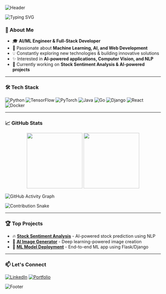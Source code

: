 ![Header](https://capsule-render.vercel.app/api?type=soft&color=0:EE7752,100:23A6D5&height=200&section=header&text=Hi,%20I'm%20Dhanush%20Pavan%20👋&fontSize=35&animation=fadeIn)

![Typing SVG](https://readme-typing-svg.herokuapp.com?font=Fira+Code&size=28&pause=1000&color=23A6D5&center=true&width=1000&lines=AI+ML+Engineer+%7C+Web+Developer;Building+AI-powered+solutions+%F0%9F%9A%80;Passionate+about+AI,+ML,+and+Tech+Innovation)

### 🚀 About Me

- 🎓 **AI/ML Engineer & Full-Stack Developer**
- 🧠 Passionate about **Machine Learning, AI, and Web Development**
- 💡 Constantly exploring new technologies & building innovative solutions
- ✨ Interested in **AI-powered applications, Computer Vision, and NLP**
- 🔭 Currently working on **Stock Sentiment Analysis & AI-powered projects**

---

### 🛠️ Tech Stack

![Python](https://img.shields.io/badge/Python-3776AB?style=for-the-badge&logo=python&logoColor=white)
![TensorFlow](https://img.shields.io/badge/TensorFlow-FF6F00?style=for-the-badge&logo=tensorflow&logoColor=white)
![PyTorch](https://img.shields.io/badge/PyTorch-EE4C2C?style=for-the-badge&logo=pytorch&logoColor=white)
![Java](https://img.shields.io/badge/Java-007396?style=for-the-badge&logo=java&logoColor=white)
![Go](https://img.shields.io/badge/Go-00ADD8?style=for-the-badge&logo=go&logoColor=white)
![Django](https://img.shields.io/badge/Django-092E20?style=for-the-badge&logo=django&logoColor=white)
![React](https://img.shields.io/badge/React-20232A?style=for-the-badge&logo=react&logoColor=61DAFB)
![Docker](https://img.shields.io/badge/Docker-2496ED?style=for-the-badge&logo=docker&logoColor=white)

---

### 📈 GitHub Stats

<p align="center">
  <img src="https://github-readme-stats.vercel.app/api?username=DhanushPavan&show_icons=true&theme=tokyonight&width=1000" height="180" />
  <img src="https://github-readme-streak-stats.herokuapp.com/?user=DhanushPavan&theme=tokyonight&width=1000" height="180" />
</p>

![GitHub Activity Graph](https://github-readme-activity-graph.vercel.app/graph?username=DhanushPavan&theme=react-dark&width=1000)

![Contribution Snake](https://github.com/DhanushPavan/DhanushPavan/blob/output/github-contribution-grid-snake.svg)

---

### 🏆 Top Projects

- 🔥 **[Stock Sentiment Analysis](https://github.com/DhanushPavan/Stock-Sentiment-Analysis)** - AI-powered stock prediction using NLP
- 🌟 **[AI Image Generator](https://github.com/DhanushPavan/AI-Image-Generator)** - Deep learning-powered image creation
- 🚀 **[ML Model Deployment](https://github.com/DhanushPavan/ML-Model-Deployment)** - End-to-end ML app using Flask/Django

---

### 📫 Let's Connect

[![LinkedIn](https://img.shields.io/badge/LinkedIn-DhanushPavan-blue?style=for-the-badge&logo=linkedin&width=1000)](https://linkedin.com/in/dhanushpavan)
[![Portfolio](https://img.shields.io/badge/Portfolio-DhanushPavan-green?style=for-the-badge&width=1000)](https://dhanushpavan.dev)

![Footer](https://capsule-render.vercel.app/api?type=soft&color=0:23A6D5,100:EE7752&height=150&section=footer&animation=fadeIn)
